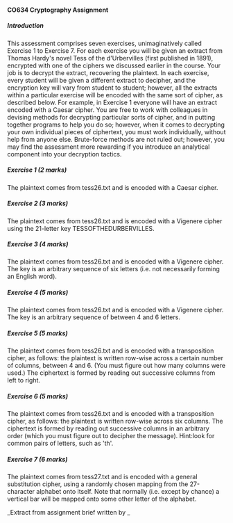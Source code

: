 #### CO634 Cryptography Assignment 
##### Introduction
This assessment comprises seven exercises, unimaginatively called Exercise 1 to
Exercise 7. For each exercise you will be given an extract from Thomas Hardy's
novel Tess of the d'Urbervilles (first published in 1891), encrypted with one of the
ciphers we discussed earlier in the course. Your job is to decrypt the extract, recovering
the plaintext. In each exercise, every student will be given a different extract to decipher,
and the encryption key will vary from student to student; however, all the extracts within
a particular exercise will be encoded with the same sort of cipher, as described below.
For example, in Exercise 1 everyone will have an extract encoded with a Caesar cipher.
You are free to work with colleagues in devising methods for decrypting particular sorts
of cipher, and in putting together programs to help you do so; however, when it comes
to decrypting your own individual pieces of ciphertext, you must work individually,
without help from anyone else.
Brute-force methods are not ruled out; however, you may find the assessment more
rewarding if you introduce an analytical component into your decryption tactics.

##### Exercise 1 (2 marks)
The plaintext comes from tess26.txt and is encoded with a Caesar cipher.
##### Exercise 2 (3 marks)
The plaintext comes from tess26.txt and is encoded with a Vigenere cipher using
the 21-letter key TESSOFTHEDURBERVILLES.
##### Exercise 3 (4 marks)
The plaintext comes from tess26.txt and is encoded with a Vigenere cipher. The
key is an arbitrary sequence of six letters (i.e. not necessarily forming an English
word).
##### Exercise 4 (5 marks)
The plaintext comes from tess26.txt and is encoded with a Vigenere cipher. The
key is an arbitrary sequence of between 4 and 6 letters.
##### Exercise 5 (5 marks)
The plaintext comes from tess26.txt and is encoded with a transposition cipher,
as follows: the plaintext is written row-wise across a certain number of columns, 
between 4 and 6. (You must figure out how many columns were used.) The
ciphertext is formed by reading out successive columns from left to right.
##### Exercise 6 (5 marks)
The plaintext comes from tess26.txt and is encoded with a transposition cipher,
as follows: the plaintext is written row-wise across six columns. The ciphertext is
formed by reading out successive columns in an arbitrary order (which you must
figure out to decipher the message). Hint:look for common pairs of letters, such as
'th'.
##### Exercise 7 (6 marks)
The plaintext comes from tess27.txt and is encoded with a general substitution
cipher, using a randomly chosen mapping from the 27-character alphabet onto
itself. Note that normally (i.e. except by chance) a vertical bar will be mapped
onto some other letter of the alphabet.

_Extract from assignment brief written by _
